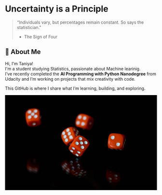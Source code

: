 # Uncertainty is a Principle 
> “Individuals vary, but percentages remain constant. So says the statistician."
> - The Sign of Four  

## 👋 About Me

Hi, I'm Taniya!  
I'm a student studying Statistics, passionate about Machine learinig.  
I’ve recently completed the **AI Programming with Python Nanodegree** from Udacity and I’m working on projects that mix creativity with code.

This GitHub is where I share what I’m learning, building, and exploring.

![Taniya's Profile Picture](docs/assets/dice.png)
